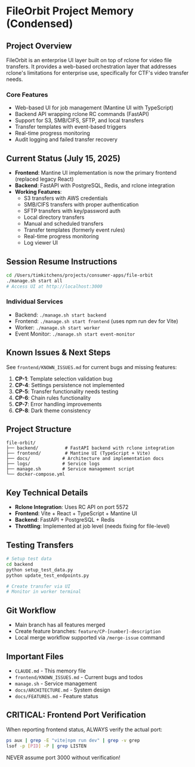 # FileOrbit Project Memory (Condensed)

## Project Overview
FileOrbit is an enterprise UI layer built on top of rclone for video file transfers. It provides a web-based orchestration layer that addresses rclone's limitations for enterprise use, specifically for CTF's video transfer needs.

### Core Features
- Web-based UI for job management (Mantine UI with TypeScript)
- Backend API wrapping rclone RC commands (FastAPI)
- Support for S3, SMB/CIFS, SFTP, and local transfers
- Transfer templates with event-based triggers
- Real-time progress monitoring
- Audit logging and failed transfer recovery

## Current Status (July 15, 2025)
- **Frontend**: Mantine UI implementation is now the primary frontend (replaced legacy React)
- **Backend**: FastAPI with PostgreSQL, Redis, and rclone integration
- **Working Features**:
  - S3 transfers with AWS credentials
  - SMB/CIFS transfers with proper authentication
  - SFTP transfers with key/password auth
  - Local directory transfers
  - Manual and scheduled transfers
  - Transfer templates (formerly event rules)
  - Real-time progress monitoring
  - Log viewer UI

## Session Resume Instructions
```bash
cd /Users/timkitchens/projects/consumer-apps/file-orbit
./manage.sh start all
# Access UI at http://localhost:3000
```

### Individual Services
- Backend: `./manage.sh start backend`
- Frontend: `./manage.sh start frontend` (uses npm run dev for Vite)
- Worker: `./manage.sh start worker`
- Event Monitor: `./manage.sh start event-monitor`

## Known Issues & Next Steps
See `frontend/KNOWN_ISSUES.md` for current bugs and missing features:
1. **CP-1**: Template selection validation bug
2. **CP-4**: Settings persistence not implemented
3. **CP-5**: Transfer functionality needs testing
4. **CP-6**: Chain rules functionality
5. **CP-7**: Error handling improvements
6. **CP-8**: Dark theme consistency

## Project Structure
```
file-orbit/
├── backend/          # FastAPI backend with rclone integration
├── frontend/         # Mantine UI (TypeScript + Vite)
├── docs/            # Architecture and implementation docs
├── logs/            # Service logs
├── manage.sh        # Service management script
└── docker-compose.yml
```

## Key Technical Details
- **Rclone Integration**: Uses RC API on port 5572
- **Frontend**: Vite + React + TypeScript + Mantine UI
- **Backend**: FastAPI + PostgreSQL + Redis
- **Throttling**: Implemented at job level (needs fixing for file-level)

## Testing Transfers
```bash
# Setup test data
cd backend
python setup_test_data.py
python update_test_endpoints.py

# Create transfer via UI
# Monitor in worker terminal
```

## Git Workflow
- Main branch has all features merged
- Create feature branches: `feature/CP-[number]-description`
- Local merge workflow supported via `/merge-issue` command

## Important Files
- `CLAUDE.md` - This memory file
- `frontend/KNOWN_ISSUES.md` - Current bugs and todos
- `manage.sh` - Service management
- `docs/ARCHITECTURE.md` - System design
- `docs/FEATURES.md` - Feature status

## CRITICAL: Frontend Port Verification
When reporting frontend status, ALWAYS verify the actual port:
```bash
ps aux | grep -E "vite|npm run dev" | grep -v grep
lsof -p [PID] -P | grep LISTEN
```
NEVER assume port 3000 without verification!